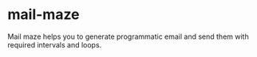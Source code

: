 # mail-maze
Mail maze helps you to generate programmatic email and send them with required intervals and loops.
